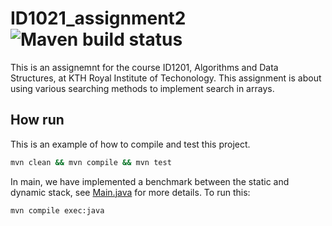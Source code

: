 # ID1021_assignment2 ![Maven build status](https://github.com/Lellalu/ID1021_assignment2/actions/workflows/maven.yml/badge.svg)

This is an assignemnt for the course ID1201, Algorithms and Data Structures, at KTH Royal Institute of Techonology. This assignment is about using various searching methods to implement search in arrays.

## How run

This is an example of how to compile and test this project.

```bash
mvn clean && mvn compile && mvn test
```

In main, we have implemented a benchmark between the static and dynamic stack, see [Main.java](https://github.com/Lellalu/ID1201_assignmnet2/blob/main/src/main/java/se/kth/id1201/Main.java) for more details. To run this:

```bash
mvn compile exec:java
```
